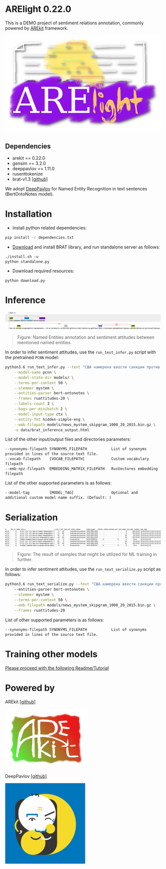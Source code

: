 # ARElight 0.22.0

This is a DEMO project of sentiment relations annotation, 
commonly powered by [AREkit](https://github.com/nicolay-r/AREkit) framework.

<p align="center">
    <img src="logo.png"/>
</p>


## Dependencies

* arekit == 0.22.0
* gensim == 3.2.0
* deeppavlov == 1.11.0
* rusenttokenize
* brat-v1.3 [[github]](https://github.com/nlplab/brat)

We adopt [DeepPavlov](https://github.com/deepmipt/DeepPavlov) 
for Named Entity Recognition in text sentences (BertOntoNotes model).

# Installation

* Install python related dependencies:
```bash
pip install -r dependencies.txt
```

* [Download](https://github.com/nlplab/brat/releases/tag/v1.3_Crunchy_Frog) 
  and install BRAT library, and run standalone server as follows:
```
./install.sh -u
python standalone.py
```

* Download required resources:
```
python download.py
```

# Inference

<p align="center">
    <img src="docs/inference.png"/>
</p>

> Figure: Named Entities annotation and sentiment attitudes between mentioned named entities.

In order to infer sentiment attitudes, use the `run_test_infer.py` script with the pretrained `PCNN` model:
```bash
python3.6 run_text_infer.py --text "США намерена ввести санкции против Роccии. При этом Москва неоднократно подчеркивала, что ее активность на балтике является ответом именно на действия НАТО и эскалацию враждебного подхода к России вблизи ее восточных границ ..." \
    --model-name pcnn \
    --model-state-dir models/ \
    --terms-per-context 50 \
    --stemmer mystem \
    --entities-parser bert-ontonotes \
    --frames ruattitudes-20 \
    --labels-count 3 \
    --bags-per-minibatch 2 \
    --model-input-type ctx \
    --entity-fmt hidden-simple-eng \
    --emb-filepath models/news_mystem_skipgram_1000_20_2015.bin.gz \
    -o data/brat_inference_output.html
```

List of the other input/output files and directories parameters:
```
--synonyms-filepath SYNONYMS_FILEPATH           List of synonyms provided in lines of the source text file.
--vocab-filepath    [VOCAB_FILEPATH]            Custom vocabulary filepath
--emb-npz-filepath  EMBEDDING_MATRIX_FILEPATH   RusVectores embedding filepath
```

List of the other supported parameters is as follows:
```
--model-tag         [MODEL_TAG]                 Optional and additional custom model name suffix. (Default: )
```

# Serialization 

<p align="center">
    <img src="docs/samples.png"/>
</p>

> Figure: The result of samples that might be utilized for ML training in further.

In order to infer sentiment attitudes, use the `run_text_serialize.py` script as follows:
```bash
python3.6 run_text_serialize.py --text "США намерена ввести санкции против Роccии. При этом Москва неоднократно подчеркивала, что ее активность на балтике является ответом именно на действия НАТО и эскалацию враждебного подхода к России вблизи ее восточных границ ..."
    --entities-parser bert-ontonotes \
    --stemmer mystem \
    --terms-per-context 50 \
    --emb-filepath models/news_mystem_skipgram_1000_20_2015.bin.gz \
    --frames ruattitudes-20 
```

List of other supported parameters is as follows:
```
--synonyms-filepath SYNONYMS_FILEPATH           List of synonyms provided in lines of the source text file.
```

# Training other models

[Please proceed with the following Readme/Tutorial](README_train_custom_model.md)

# Powered by

AREkit [[github]](https://github.com/nicolay-r/AREkit)
<p align="left">
    <img src="docs/arekit_logo.png"/>
</p>

DeepPavlov [[github]](https://github.com/deepmipt/DeepPavlov)
<p align="left">
    <img src="docs/deeppavlov_logo.png"/>
</p>
